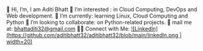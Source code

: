 👋 Hi, I’m, I am Aditi Bhatt
👀 I’m interested : in Cloud Computing, DevOps and Web development.
🌱 I’m currently: learning Linux, Cloud Computing and Python
👯 I’m looking to collaborate: on Python-related projects.
📧 mail me at: bhattaditi32@gmail.com
🤝🏻  Connect with Me: [![Linkedln](https://github.com/aditibhatt32/aditibhatt32/blob/main/linkedln.png | width=20)](https://www.linkedin.com/in/aditi-bhatt-8821351a9/)
<!---
aditibhatt32/aditibhatt32 is a ✨ special ✨ repository because its `README.md` (this file) appears on your GitHub profile.
You can click the Preview link to take a look at your changes.
--->
